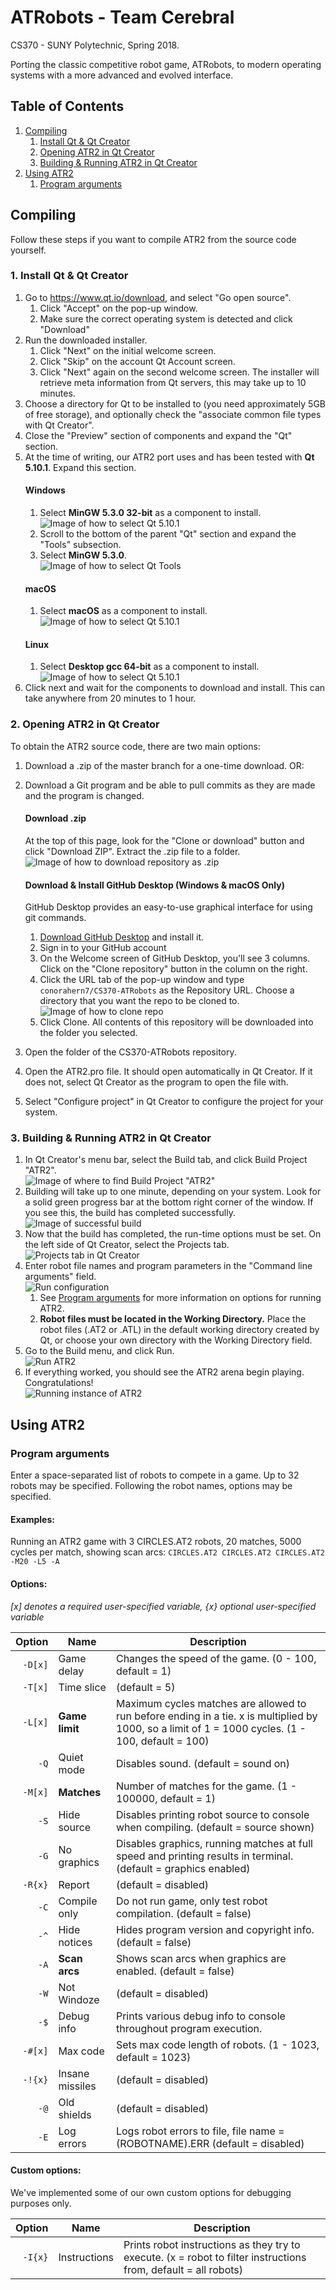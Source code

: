 # ATRobots - Team Cerebral
CS370 - SUNY Polytechnic, Spring 2018.

Porting the classic competitive robot game, ATRobots, to modern operating systems with a more advanced and evolved interface.

## Table of Contents
1. [Compiling](https://github.com/conorahern7/CS370-ATRobots#compiling)
   1. [Install Qt & Qt Creator](https://github.com/conorahern7/CS370-ATRobots#1-install-qt--qt-creator)
   1. [Opening ATR2 in Qt Creator](https://github.com/conorahern7/CS370-ATRobots#2-opening-atr2-in-qt-creator)
   1. [Building & Running ATR2 in Qt Creator](https://github.com/conorahern7/CS370-ATRobots#3-building--running-atr2-in-qt-creator)
1. [Using ATR2](https://github.com/conorahern7/CS370-ATRobots#using-atr2)
   1. [Program arguments](https://github.com/conorahern7/CS370-ATRobots#program-arguments)


## Compiling
Follow these steps if you want to compile ATR2 from the source code yourself.

### 1. Install Qt & Qt Creator

1. Go to https://www.qt.io/download, and select "Go open source".
    1. Click "Accept" on the pop-up window.
    1. Make sure the correct operating system is detected and click "Download"
1. Run the downloaded installer.
    1. Click "Next" on the initial welcome screen.
    1. Click "Skip" on the account Qt Account screen.
    1. Click "Next" again on the second welcome screen. The installer will retrieve meta information from Qt servers, this may take up to 10 minutes.
1. Choose a directory for Qt to be installed to (you need approximately 5GB of free storage), and optionally check the "associate common file types with Qt Creator".
1. Close the "Preview" section of components and expand the "Qt" section.
1. At the time of writing, our ATR2 port uses and has been tested with **Qt 5.10.1**. Expand this section.
   #### Windows
   1. Select **MinGW 5.3.0 32-bit** as a component to install.\
   ![Image of how to select Qt 5.10.1](https://i.imgur.com/fSn9js6.png)
   1. Scroll to the bottom of the parent "Qt" section and expand the "Tools" subsection.
   1. Select **MinGW 5.3.0**.\
   ![Image of how to select Qt Tools](https://i.imgur.com/6wgBMMb.png)
   #### macOS
   1. Select **macOS** as a component to install.\
   ![Image of how to select Qt 5.10.1](https://i.imgur.com/9JpUhe2.png)
   #### Linux
   1. Select **Desktop gcc 64-bit** as a component to install.\
   ![Image of how to select Qt 5.10.1](https://i.imgur.com/lhL8BIM.png)
1. Click next and wait for the components to download and install. This can take anywhere from 20 minutes to 1 hour.

### 2. Opening ATR2 in Qt Creator
To obtain the ATR2 source code, there are two main options:
1. Download a .zip of the master branch for a one-time download. OR:
1. Download a Git program and be able to pull commits as they are made and the program is changed.

      #### Download .zip
      At the top of this page, look for the "Clone or download" button and click "Download ZIP". Extract the .zip file to a folder.\
      ![Image of how to download repository as .zip](https://i.imgur.com/BjsbWPf.png)
      
      #### Download & Install GitHub Desktop (Windows & macOS Only)
      GitHub Desktop provides an easy-to-use graphical interface for using git commands.
      1. [Download GitHub Desktop](https://desktop.github.com/) and install it.
      1. Sign in to your GitHub account
      1. On the Welcome screen of GitHub Desktop, you'll see 3 columns. Click on the "Clone repository" button in the column on the right.
      1. Click the URL tab of the pop-up window and type ```conorahern7/CS370-ATRobots``` as the Repository URL. Choose a directory that you want the repo to be cloned to.\
      ![Image of how to clone repo](https://i.imgur.com/9udqq0z.png)
      1. Click Clone. All contents of this repository will be downloaded into the folder you selected.
      
1. Open the folder of the CS370-ATRobots repository.
1. Open the ATR2.pro file. It should open automatically in Qt Creator. If it does not, select Qt Creator as the program to open the file with.
1. Select "Configure project" in Qt Creator to configure the project for your system.
      
### 3. Building & Running ATR2 in Qt Creator
1. In Qt Creator's menu bar, select the Build tab, and click Build Project "ATR2".\
![Image of where to find Build Project "ATR2"](https://i.imgur.com/TmlKUk5.png)
1. Building will take up to one minute, depending on your system. Look for a solid green progress bar at the bottom right corner of the window. If you see this, the build has completed successfully.\
![Image of successful build](https://i.imgur.com/NaEF8PF.png)
1. Now that the build has completed, the run-time options must be set. On the left side of Qt Creator, select the Projects tab.\
![Projects tab in Qt Creator](https://i.imgur.com/EwGVxdR.png)
1. Enter robot file names and program parameters in the "Command line arguments" field.\
![Run configuration](https://i.imgur.com/qUw2qhR.png)
   1. See [Program arguments](https://github.com/conorahern7/CS370-ATRobots#program-arguments) for more information on options for running ATR2.
   1. **Robot files must be located in the Working Directory.** Place the robot files (.AT2 or .ATL) in the default working directory created by Qt, or choose your own directory with the Working Directory field.
1. Go to the Build menu, and click Run.\
![Run ATR2](https://i.imgur.com/yH6XIS7.png)
1. If everything worked, you should see the ATR2 arena begin playing. Congratulations!\
![Running instance of ATR2](https://i.imgur.com/bQHs6iv.png)

## Using ATR2

### Program arguments
Enter a space-separated list of robots to compete in a game. Up to 32 robots may be specified. Following the robot names, options may be specified.

#### Examples:

Running an ATR2 game with 3 CIRCLES.AT2 robots, 20 matches, 5000 cycles per match, showing scan arcs:
`CIRCLES.AT2 CIRCLES.AT2 CIRCLES.AT2 -M20 -L5 -A`

#### Options:
   *\[x\] denotes a required user-specified variable, {x} optional user-specified variable*
   
   | Option | Name            | Description |
   |-------:|-----------------|-------------|
   |`-D[x]` | Game delay      | Changes the speed of the game. (0 - 100, default = 1) |
   |`-T[x]` | Time slice      | (default = 5) |
   |`-L[x]` | **Game limit**  | Maximum cycles matches are allowed to run before ending in a tie. x is multiplied by 1000, so a limit of                                 1 = 1000 cycles. (1 - 100, default = 100) |
   |`-Q`    | Quiet mode      | Disables sound. (default = sound on) |
   |`-M[x]` | **Matches**     | Number of matches for the game. (1 - 100000, default = 1) |
   |`-S`    | Hide source     | Disables printing robot source to console when compiling. (default = source shown) |
   |`-G`    | No graphics     | Disables graphics, running matches at full speed and printing results in terminal. (default = graphics                                   enabled) |
   |`-R{x}` | Report          | (default = disabled) |
   |`-C`    | Compile only    | Do not run game, only test robot compilation. (default = false) |
   |`-^`    | Hide notices    | Hides program version and copyright info. (default = false) |
   |`-A`    | **Scan arcs**   | Shows scan arcs when graphics are enabled. (default = false) |
   |`-W`    | Not Windoze     | (default = disabled) |
   |`-$`    | Debug info      | Prints various debug info to console throughout program execution. |
   |`-#[x]` | Max code        | Sets max code length of robots. (1 - 1023, default = 1023) |
   |`-!{x}` | Insane missiles | (default = disabled) |
   |`-@`    | Old shields     | (default = disabled) |
   |`-E`    | Log errors      | Logs robot errors to file, file name = (ROBOTNAME).ERR (default = disabled) |
   
#### Custom options:
   We've implemented some of our own custom options for debugging purposes only.
   
   | Option | Name            | Description |
   |-------:|-----------------|-------------|
   |`-I{x}` | Instructions    | Prints robot instructions as they try to execute. (x = robot to filter instructions from,     default = all robots) |
